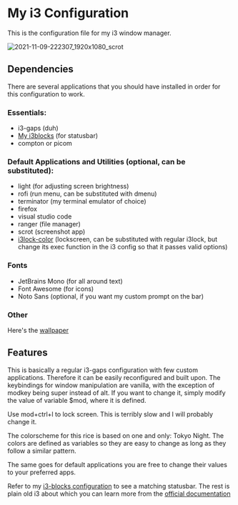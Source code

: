 # My i3 Configuration
This is the configuration file for my i3 window manager.

![2021-11-09-222307_1920x1080_scrot](https://user-images.githubusercontent.com/82287873/141136285-623f9a1a-5732-42ad-848e-e92c5474a1d6.png)

## Dependencies
There are several applications that you should have installed in order for this
configuration to work.

### Essentials:
* i3-gaps (duh)
* [My i3blocks](https://github.com/CondensedMilk7/i3blocks) 
(for statusbar)
* compton or picom

### Default Applications and Utilities (optional, can be substituted):
* light (for adjusting screen brightness)
* rofi (run menu, can be substituted with dmenu)
* terminator (my terminal emulator of choice)
* firefox
* visual studio code
* ranger (file manager)
* scrot (screenshot app)
* [i3lock-color](https://github.com/Raymo111/i3lock-color)
(lockscreen, can be substituted with regular i3lock, but change its
exec function in the i3 config so that it passes valid options)


### Fonts
* JetBrains Mono (for all around text)
* Font Awesome (for icons)
* Noto Sans (optional, if you want my custom prompt on the bar)

### Other
Here's the [wallpaper](https://unsplash.com/photos/oCZHIa1D4EU)

## Features
This is basically a regular i3-gaps configuration with few custom applications.
Therefore it can be easily reconfigured and built upon. The keybindings for window
manipulation are vanilla, with the exception of modkey being super instead of alt.
If you want to change it, simply modify the value of variable $mod, where it is defined.

Use mod+ctrl+l to lock screen. This is terribly slow and I will probably change it.

The colorscheme for this rice is based on one and only: Tokyo Night. The colors are 
defined as variables so they are easy to change as long as they follow a similar pattern.

The same goes for default applications you are free to change their values to your
preferred apps.

Refer to my [i3-blocks configuration](https://github.com/CondensedMilk7/i3blocks) 
to see a matching statusbar. The rest is plain old
i3 about which you can learn more from the 
[official documentation](https://i3wm.org/docs/)
